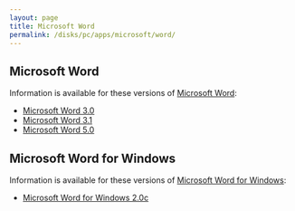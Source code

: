 ```yaml
---
layout: page
title: Microsoft Word
permalink: /disks/pc/apps/microsoft/word/
---
```


Microsoft Word
---

Information is available for these versions of [Microsoft Word](https://en.wikipedia.org/wiki/Microsoft_Word):

* [Microsoft Word 3.0](3.0/)
* [Microsoft Word 3.1](3.1/)
* [Microsoft Word 5.0](5.0/)

Microsoft Word for Windows
---

Information is available for these versions of [Microsoft Word for Windows](../winword/):

* [Microsoft Word for Windows 2.0c](../winword/2.0c/)
